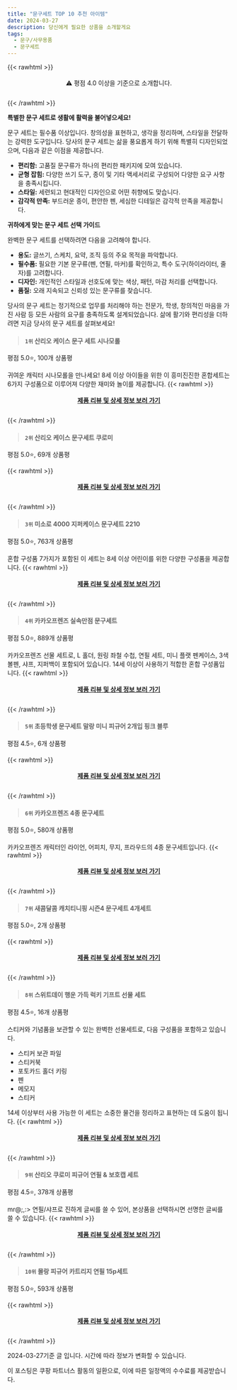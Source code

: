 ```yaml
---
title: "문구세트 TOP 10 추천 아이템"
date: 2024-03-27
description: 당신에게 필요한 상품을 소개할게요
tags:
  - 문구/사무용품
  - 문구세트
---
```

{{< rawhtml >}}<div class="toc" style="text-align: center; height: 50px; line-height: 2;">  <p>⚠️ 평점 4.0 이상을 기준으로 소개합니다.<br></p></div> {{< /rawhtml >}}

**특별한 문구 세트로 생활에 활력을 불어넣으세요!**

문구 세트는 필수품 이상입니다. 창의성을 표현하고, 생각을 정리하며, 스타일을 전달하는 강력한 도구입니다. 당사의 문구 세트는 삶을 풍요롭게 하기 위해 특별히 디자인되었으며, 다음과 같은 이점을 제공합니다.

* **편리함:** 고품질 문구류가 하나의 편리한 패키지에 모여 있습니다.
* **균형 잡힘:** 다양한 쓰기 도구, 종이 및 기타 액세서리로 구성되어 다양한 요구 사항을 충족시킵니다.
* **스타일:** 세련되고 현대적인 디자인으로 어떤 취향에도 맞습니다.
* **감각적 만족:** 부드러운 종이, 편안한 펜, 세심한 디테일은 감각적 만족을 제공합니다.

**귀하에게 맞는 문구 세트 선택 가이드**

완벽한 문구 세트를 선택하려면 다음을 고려해야 합니다.

* **용도:** 글쓰기, 스케치, 요약, 조직 등의 주요 목적을 파악합니다.
* **필수품:** 필요한 기본 문구류(펜, 연필, 마커)를 확인하고, 특수 도구(하이라이터, 줄자)를 고려합니다.
* **디자인:** 개인적인 스타일과 선호도에 맞는 색상, 패턴, 마감 처리를 선택합니다.
* **품질:** 오래 지속되고 신뢰성 있는 문구류를 찾습니다.

당사의 문구 세트는 정기적으로 업무를 처리해야 하는 전문가, 학생, 창의적인 마음을 가진 사람 등 모든 사람의 요구를 충족하도록 설계되었습니다. 삶에 활기와 편리성을 더하려면 지금 당사의 문구 세트를 살펴보세요!


>#### `1위` 산리오 케이스 문구 세트 시나모롤
평점 5.0⭐, 100개 상품평

귀여운 캐릭터 시나모롤을 만나세요! 8세 이상 아이들을 위한 이 흥미진진한 혼합세트는 6가지 구성품으로 이루어져 다양한 재미와 놀이를 제공합니다.
{{< rawhtml >}}<div class="toc" style="text-align: center; height: 50px; line-height: 2;"><p><b><a href="https://link.coupang.com/re/AFFSDP?lptag=AF5033054&pageKey=7581709076&itemId=20015292381&vendorItemId=87977489503&traceid=V0-153-158d2cedca0e0895&requestid=20240327190619278276873032&token=31850B%7CGM">제품 리뷰 및 상세 정보 보러 가기</a></b><br></p> </div>{{< /rawhtml >}}

>#### `2위` 산리오 케이스 문구세트 쿠로미
평점 5.0⭐, 69개 상품평


{{< rawhtml >}}<div class="toc" style="text-align: center; height: 50px; line-height: 2;"><p><b><a href="https://link.coupang.com/re/AFFSDP?lptag=AF5033054&pageKey=7492601593&itemId=19595433500&vendorItemId=87976540370&traceid=V0-153-33b3723f182ce795&requestid=20240327190619278276873032&token=31850B%7CGM">제품 리뷰 및 상세 정보 보러 가기</a></b><br></p> </div>{{< /rawhtml >}}

>#### `3위` 미소로 4000 지퍼케이스 문구세트 2210
평점 5.0⭐, 763개 상품평

혼합 구성품 7가지가 포함된 이 세트는 8세 이상 어린이를 위한 다양한 구성품을 제공합니다.
{{< rawhtml >}}<div class="toc" style="text-align: center; height: 50px; line-height: 2;"><p><b><a href="https://link.coupang.com/re/AFFSDP?lptag=AF5033054&pageKey=6545570168&itemId=14591402770&vendorItemId=81833363786&traceid=V0-153-932bd135039fde97&requestid=20240327190619278276873032&token=31850B%7CGM">제품 리뷰 및 상세 정보 보러 가기</a></b><br></p> </div>{{< /rawhtml >}}

>#### `4위` 카카오프렌즈 실속만점 문구세트
평점 5.0⭐, 889개 상품평

카카오프렌즈 선물 세트로, L 홀더, 원링 좌철 수첩, 연필 세트, 미니 플랫 펜케이스, 3색 볼펜, 샤프, 지퍼백이 포함되어 있습니다. 14세 이상이 사용하기 적합한 혼합 구성품입니다.
{{< rawhtml >}}<div class="toc" style="text-align: center; height: 50px; line-height: 2;"><p><b><a href="https://link.coupang.com/re/AFFSDP?lptag=AF5033054&pageKey=7897296939&itemId=21634648151&vendorItemId=70280008691&traceid=V0-153-5c089a4b1d3c3228&requestid=20240327190619278276873032&token=31850B%7CGM">제품 리뷰 및 상세 정보 보러 가기</a></b><br></p> </div>{{< /rawhtml >}}

>#### `5위` 초등학생 문구세트 말랑 미니 피규어 2개입 핑크 블루
평점 4.5⭐, 6개 상품평


{{< rawhtml >}}<div class="toc" style="text-align: center; height: 50px; line-height: 2;"><p><b><a href="https://link.coupang.com/re/AFFSDP?lptag=AF5033054&pageKey=7612901641&itemId=20166445718&vendorItemId=87258756812&traceid=V0-153-30b0bc2779fd9cef&requestid=20240327190619278276873032&token=31850B%7CGM">제품 리뷰 및 상세 정보 보러 가기</a></b><br></p> </div>{{< /rawhtml >}}

>#### `6위` 카카오프렌즈 4종 문구세트
평점 5.0⭐, 580개 상품평

카카오프렌즈 캐릭터인 라이언, 어피치, 무지, 프라우드의 4종 문구세트입니다.
{{< rawhtml >}}<div class="toc" style="text-align: center; height: 50px; line-height: 2;"><p><b><a href="https://link.coupang.com/re/AFFSDP?lptag=AF5033054&pageKey=2125038122&itemId=3606061465&vendorItemId=71591724871&traceid=V0-153-ab735ed77275f05c&requestid=20240327190619278276873032&token=31850B%7CGM">제품 리뷰 및 상세 정보 보러 가기</a></b><br></p> </div>{{< /rawhtml >}}

>#### `7위` 새콤달콤 캐치티니핑 시즌4 문구세트 4개세트
평점 5.0⭐, 2개 상품평


{{< rawhtml >}}<div class="toc" style="text-align: center; height: 50px; line-height: 2;"><p><b><a href="https://link.coupang.com/re/AFFSDP?lptag=AF5033054&pageKey=7872145509&itemId=21507823949&vendorItemId=88561353520&traceid=V0-153-8a5c66f8f9f5490e&requestid=20240327190619278276873032&token=31850B%7CGM">제품 리뷰 및 상세 정보 보러 가기</a></b><br></p> </div>{{< /rawhtml >}}

>#### `8위` 스위트데이 행운 가득 럭키 기프트 선물 세트
평점 4.5⭐, 16개 상품평

스티커와 기념품을 보관할 수 있는 완벽한 선물세트로, 다음 구성품을 포함하고 있습니다.

* 스티커 보관 파일
* 스티커북
* 포토카드 홀더 키링
* 펜
* 메모지
* 스티커

14세 이상부터 사용 가능한 이 세트는 소중한 물건을 정리하고 표현하는 데 도움이 됩니다.
{{< rawhtml >}}<div class="toc" style="text-align: center; height: 50px; line-height: 2;"><p><b><a href="https://link.coupang.com/re/AFFSDP?lptag=AF5033054&pageKey=7592459179&itemId=20066074526&vendorItemId=87161939808&traceid=V0-153-0eaef1cc85dc6e50&requestid=20240327190619278276873032&token=31850B%7CGM">제품 리뷰 및 상세 정보 보러 가기</a></b><br></p> </div>{{< /rawhtml >}}

>#### `9위` 산리오 쿠로미 피규어 연필 & 보호캡 세트
평점 4.5⭐, 378개 상품평

mr@;,:> 연필/샤프로 진하게 글씨를 쓸 수 있어, 본상품을 선택하시면 선명한 글씨를 쓸 수 있습니다.
{{< rawhtml >}}<div class="toc" style="text-align: center; height: 50px; line-height: 2;"><p><b><a href="https://link.coupang.com/re/AFFSDP?lptag=AF5033054&pageKey=7048167326&itemId=17446768656&vendorItemId=86703053169&traceid=V0-153-8e776635f4c16924&requestid=20240327190619278276873032&token=31850B%7CGM">제품 리뷰 및 상세 정보 보러 가기</a></b><br></p> </div>{{< /rawhtml >}}

>#### `10위` 몰랑 피규어 카트리지 연필 15p세트
평점 5.0⭐, 593개 상품평


{{< rawhtml >}}<div class="toc" style="text-align: center; height: 50px; line-height: 2;"><p><b><a href="https://link.coupang.com/re/AFFSDP?lptag=AF5033054&pageKey=7181047948&itemId=18111297099&vendorItemId=71455265351&traceid=V0-153-81b0899c2db8dccf&requestid=20240327190619278276873032&token=31850B%7CGM">제품 리뷰 및 상세 정보 보러 가기</a></b><br></p> </div>{{< /rawhtml >}}


2024-03-27기준 글 입니다.
시간에 따라 정보가 변화할 수 있습니다.

이 포스팅은 쿠팡 파트너스 활동의 일환으로, 이에 따른 일정액의 수수료를 제공받습니다.